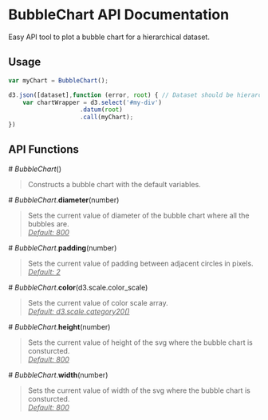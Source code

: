 # BubbleChart API Documentation

Easy API tool to plot a bubble chart for a hierarchical dataset.

## Usage

```javascript
var myChart = BubbleChart();

d3.json([dataset],function (error, root) { // Dataset should be hierarchical
	var chartWrapper = d3.select('#my-div')
	                .datum(root) 
	                .call(myChart);
})

```

## API Functions

\# *BubbleChart*()
> Constructs a bubble chart with the default variables.


\# *BubbleChart*.**diameter**(number)
> Sets the current value of diameter of the bubble chart where all the bubbles are.
<br /><u>*Default: 800*</u>


\# *BubbleChart*.**padding**(number)
> Sets the current value of padding between adjacent circles in pixels.
<br /><u>*Default: 2*</u>


\# *BubbleChart*.**color**(d3.scale.color_scale)
> Sets the current value of color scale array.
<br /><u>*Default: d3.scale.category20()*</u>


\# *BubbleChart*.**height**(number)
> Sets the current value of height of the svg where the bubble chart is consturcted.
<br /><u>*Default: 800*</u>


\# *BubbleChart*.**width**(number)
> Sets the current value of width of the svg where the bubble chart is consturcted.
<br /><u>*Default: 800*</u>